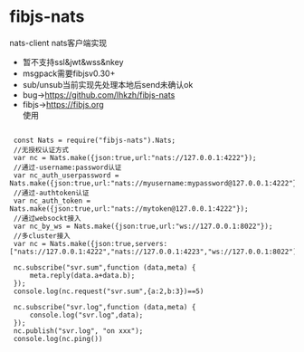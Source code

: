 # fibjs-nats
nats-client nats客户端实现  

 * 暂不支持ssl&jwt&wss&nkey    
 * msgpack需要fibjsv0.30+    
 * sub/unsub当前实现先处理本地后send未确认ok    
 * bug->https://github.com/lhkzh/fibjs-nats   
 * fibjs->https://fibjs.org    
 使用  
<pre>
<code>
 const Nats = require("fibjs-nats").Nats;  
 //无授权认证方式
 var nc = Nats.make({json:true,url:"nats://127.0.0.1:4222"});  
 //通过-username:password认证
 var nc_auth_userpassword = Nats.make({json:true,url:"nats://myusername:mypassword@127.0.0.1:4222"});  
 //通过-authtoken认证
 var nc_auth_token = Nats.make({json:true,url:"nats://mytoken@127.0.0.1:4222"});  
 //通过websockt接入  
 var nc_by_ws = Nats.make({json:true,url:"ws://127.0.0.1:8022"});    
 //多cluster接入    
 var nc = Nats.make({json:true,servers:["nats://127.0.0.1:4222","nats://127.0.0.1:4223","ws://127.0.0.1:8022"]});     
  
 nc.subscribe("svr.sum",function (data,meta) {  
     meta.reply(data.a+data.b);  
 });      
 console.log(nc.request("svr.sum",{a:2,b:3})==5)      
 
 nc.subscribe("svr.log",function (data,meta) {  
     console.log("svr.log",data);
 });  
 nc.publish("svr.log", "on xxx");    
 console.log(nc.ping())
</code>
</pre> 

 
 